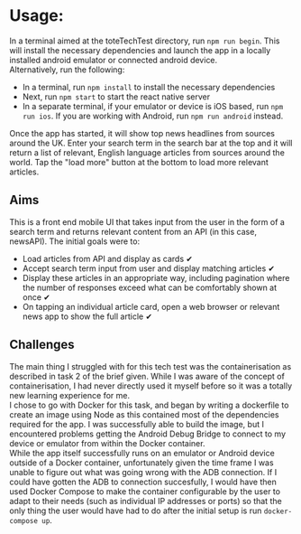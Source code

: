 # Usage:

In a terminal aimed at the toteTechTest directory, run `npm run begin`. This will install the necessary dependencies and launch the app in a locally installed android emulator or connected android device.  
Alternatively, run the following:

- In a terminal, run `npm install` to install the necessary dependencies
- Next, run `npm start` to start the react native server
- In a separate terminal, if your emulator or device is iOS based, run `npm run ios`. If you are working with Android, run `npm run android` instead.

Once the app has started, it will show top news headlines from sources around the UK. Enter your search term in the search bar at the top and it will return a list of relevant, English language articles from sources around the world. Tap the "load more" button at the bottom to load more relevant articles.

## Aims

This is a front end mobile UI that takes input from the user in the form of a search term and returns relevant content from an API (in this case, newsAPI). The initial goals were to:

- Load articles from API and display as cards ✔
- Accept search term input from user and display matching articles ✔
- Display these articles in an appropriate way, including pagination where the number of responses exceed what can be comfortably shown at once ✔
- On tapping an individual article card, open a web browser or relevant news app to show the full article ✔

## Challenges

The main thing I struggled with for this tech test was the containerisation as described in task 2 of the brief given. While I was aware of the concept of containerisation, I had never directly used it myself before so it was a totally new learning experience for me.  
I chose to go with Docker for this task, and began by writing a dockerfile to create an image using Node as this contained most of the dependencies required for the app. I was successfully able to build the image, but I encountered problems getting the Android Debug Bridge to connect to my device or emulator from within the Docker container.  
While the app itself successfully runs on an emulator or Android device outside of a Docker container, unfortunately given the time frame I was unable to figure out what was going wrong with the ADB connection.
If I could have gotten the ADB to connection succesfully, I would have then used Docker Compose to make the container configurable by the user to adapt to their needs (such as individual IP addresses or ports) so that the only thing the user would have had to do after the initial setup is run `docker-compose up`.
